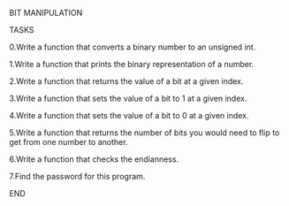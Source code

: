 BIT MANIPULATION

TASKS

0.Write a function that converts a binary number to an unsigned int.

1.Write a function that prints the binary representation of a number.

2.Write a function that returns the value of a bit at a given index.

3.Write a function that sets the value of a bit to 1 at a given index.

4.Write a function that sets the value of a bit to 0 at a given index.

5.Write a function that returns the number of bits you would need to flip to get from one number to another.

6.Write a function that checks the endianness.

7.Find the password for this program.

END
